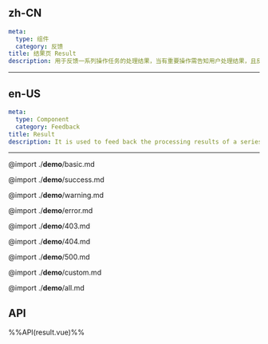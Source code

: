 ## zh-CN
```yaml
meta:
  type: 组件
  category: 反馈
title: 结果页 Result
description: 用于反馈一系列操作任务的处理结果，当有重要操作需告知用户处理结果，且反馈内容较为复杂时使用。
```
---
## en-US
```yaml
meta:
  type: Component
  category: Feedback
title: Result
description: It is used to feed back the processing results of a series of operation tasks. It is used when there are important operations that need to inform the user of the processing results and the feedback content is more complicated.
```
---

@import ./__demo__/basic.md

@import ./__demo__/success.md

@import ./__demo__/warning.md

@import ./__demo__/error.md

@import ./__demo__/403.md

@import ./__demo__/404.md

@import ./__demo__/500.md

@import ./__demo__/custom.md


@import ./__demo__/all.md

## API

%%API(result.vue)%%
